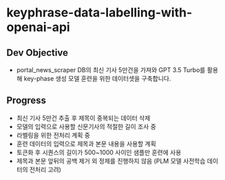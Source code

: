 # keyphrase-data-labelling-with-openai-api


## Dev Objective

- portal_news_scraper DB의 최신 기사 5만건을 가져와 GPT 3.5 Turbo를 활용해 key-phase 생성 모델 훈련을 위한 데이터셋을 구축합니다.


## Progress

- 최신 기사 5만건 추출 후 제목이 중복되는 데이터 삭제
- 모델의 입력으로 사용할 신문기사의 적절한 길이 조사 중
- 라벨링을 위한 전처리 계획 중
- 훈련 데이터의 입력으로 제목과 본문 내용을 사용할 계획
- 토큰화 후 시퀀스의 길이가 500~1000 사이인 샘플만 훈련에 사용
- 제목과 본문 앞뒤의 공백 제거 외 정제를 진행하지 않음 (PLM 모델 사전학습 데이터의 전처리 고려)